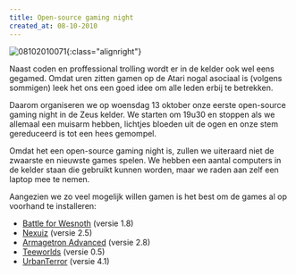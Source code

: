 ```yaml
---
title: Open-source gaming night
created_at: 08-10-2010
---
```


![08102010071](https://zeus.ugent.be/wp-content/uploads/2010/10/08102010071.jpg){:class="alignright"}

Naast coden en proffessional trolling wordt er in de kelder ook wel eens gegamed. Omdat uren zitten gamen op de Atari nogal asociaal is (volgens sommigen) leek het ons een goed idee om alle leden erbij te betrekken.

Daarom organiseren we op woensdag 13 oktober onze eerste open-source gaming night in de Zeus kelder. We starten om 19u30 en stoppen als we allemaal een muisarm hebben, lichtjes bloeden uit de ogen en onze stem gereduceerd is tot een hees gemompel.

Omdat het een open-source gaming night is, zullen we uiteraard niet de zwaarste en nieuwste games spelen. We hebben een aantal computers in de kelder staan die gebruikt kunnen worden, maar we raden aan zelf een laptop mee te nemen.

Aangezien we zo veel mogelijk willen gamen is het best om de games al op voorhand te installeren:

- [Battle for Wesnoth](https://www.wesnoth.org/) (versie 1.8)
- [Nexuiz](https://alientrap.org/nexuiz/) (versie 2.5)
- [Armagetron Advanced](https://armagetronad.net/) (versie 2.8)
- [Teeworlds](https://www.teeworlds.com/) (versie 0.5)
- [UrbanTerror](https://www.urbanterror.info/news/home/) (versie 4.1)
